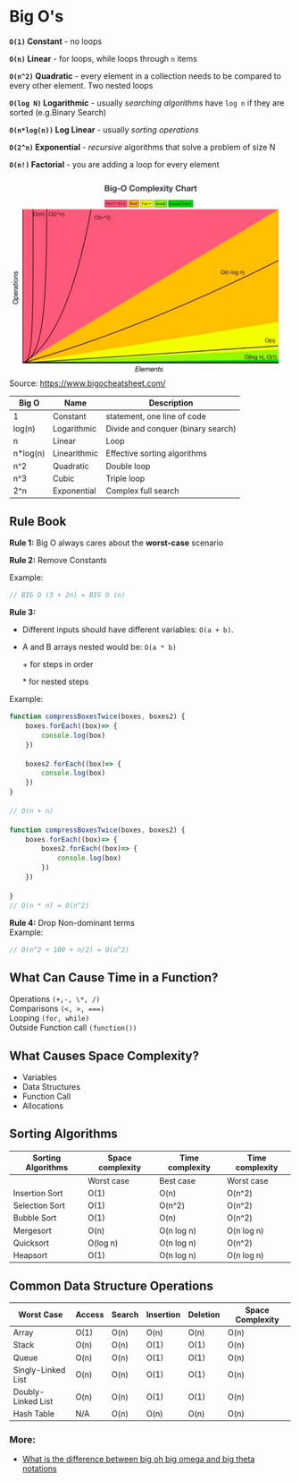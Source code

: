 # Big O's

**`O(1)` Constant** - no loops

**`O(n)` Linear** - for loops, while loops through `n` items

**`O(n^2)` Quadratic** - every element in a collection needs to be compared to every other element. Two nested loops

**`O(log N)` Logarithmic** - usually _searching algorithms_ have `log n` if they are sorted (e.g.Binary Search)

**`O(n*log(n))` Log Linear** - usually _sorting operations_

**`O(2^n)` Exponential** - _recursive_ algorithms that solve a problem of size N

**`O(n!)` Factorial** - you are adding a loop for every element  

<p align="left">
  <a href="https://www.bigocheatsheet.com/" target="_blank">
    <img alt="Logo" src="./big0-graph.png" width="600" />
  </a>
  <br>
  Source: <a href="https://www.bigocheatsheet.com/" target="_blank">https://www.bigocheatsheet.com/</a>
</p>  
 

|Big O|Name|Description|
| --- | --- | --- |
|1|Constant|statement, one line of code|
|log(n)|Logarithmic|Divide and conquer (binary search)|
|n|Linear|Loop|
|n*log(n)|Linearithmic|Effective sorting algorithms|
|n^2|Quadratic|Double loop|
|n^3|Cubic|Triple loop|
|2^n|Exponential|Complex full search|

## Rule Book  

**Rule 1:** Big O always cares about the **worst-case** scenario

**Rule 2:** Remove Constants

Example:  
```js
// BIG O (3 + 2n) = BIG O (n)
```

**Rule 3:**

- Different inputs should have different variables: `O(a + b)`.
- A and B arrays nested would be: `O(a * b)`  

    \+ for steps in order

    \* for nested steps  

Example:  
```js
function compressBoxesTwice(boxes, boxes2) {
    boxes.forEach((box)=> {
        console.log(box)
    })

    boxes2.forEach((box)=> {
        console.log(box)
    })
}

// O(n + n)

function compressBoxesTwice(boxes, boxes2) {
    boxes.forEach((box)=> {
        boxes2.forEach((box)=> {
            console.log(box)
        })
    })

}
// O(n * n) = O(n^2)
```

**Rule 4:** Drop Non-dominant terms  
Example:  
```js
// O(n^2 + 100 + n/2) = O(n^2)
```

## What Can Cause Time in a Function?  

Operations `(+,-, \*, /)`  
Comparisons `(<, >, ===)`  
Looping `(for, while)`  
Outside Function call `(function())`

## What Causes Space Complexity?  

- Variables
- Data Structures
- Function Call
- Allocations

## Sorting Algorithms  

|Sorting Algorithms|Space complexity|Time complexity|Time complexity|
| --- | --- | --- | --- |
|  | Worst case|Best case|Worst case|
|Insertion Sort|O(1)|O(n)|O(n^2)|
|Selection Sort|O(1)|O(n^2)|O(n^2)|
|Bubble Sort|O(1)|O(n)|O(n^2)|
|Mergesort|O(n)|O(n log n)|O(n log n)|
|Quicksort|O(log n)|O(n log n)|O(n^2)|
|Heapsort|O(1)|O(n log n)|O(n log n)|

## Common Data Structure Operations  

|Worst Case|Access|Search|Insertion|Deletion|Space Complexity|
| --- | --- | --- | --- | --- | --- |
|Array|O(1)|O(n)|O(n)|O(n)|O(n)|
|Stack|O(n)|O(n)|O(1)|O(1)|O(n)|
|Queue|O(n)|O(n)|O(1)|O(1)|O(n)|
|Singly-Linked List|O(n)|O(n)|O(1)|O(1)|O(n)|
|Doubly-Linked List|O(n)|O(n)|O(1)|O(1)|O(n)|
|Hash Table|N/A|O(n)|O(n)|O(n)|O(n)|



### More:  
- [What is the difference between big oh big omega and big theta notations](https://www.quora.com/What-is-the-difference-between-big-oh-big-omega-and-big-theta-notations)
